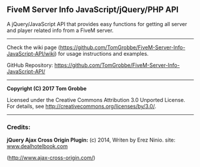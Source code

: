 ## FiveM Server Info JavaScript/jQuery/PHP API
A jQuery/JavaScript API that provides easy functions for getting all server and player related info from a FiveM server.

---------------

Check the wiki page (https://github.com/TomGrobbe/FiveM-Server-Info-JavaScript-API/wiki) for usage instructions and examples.

GitHub Repository: https://github.com/TomGrobbe/FiveM-Server-Info-JavaScript-API/

---------------

**Copyright (C) 2017 Tom Grobbe**

Licensed under the Creative Commons Attribution 3.0 Unported License. 
For details, see http://creativecommons.org/licenses/by/3.0/.

---------------

### Credits:
**jQuery Ajax Cross Origin Plugin:** 
(c) 2014, Writen by Erez Ninio. site: www.dealhotelbook.com

(http://www.ajax-cross-origin.com/)
